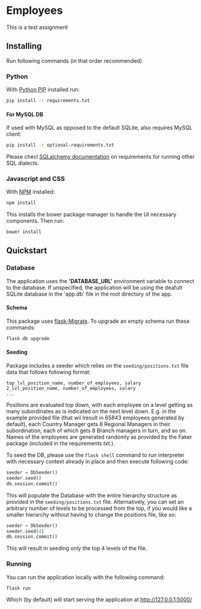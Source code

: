 # Employees
This is a test assignment

## Installing
Run following commands (in that order recommended)
### Python
With [Python PIP](https://pypi.org/project/pip/) installed run:
```bash
pip install -r requirements.txt
```
#### For MySQL DB
If used with MySQL as opposed to the default SQLite, also requires MySQL client:
```bash
pip install -r optional-requirements.txt
```
Please checl [SQLalchemy documentation](https://docs.sqlalchemy.org/en/latest/dialects/) on requirements for running other SQL dialects.

### Javascript and CSS
With [NPM](https://www.npmjs.com/get-npm) installed:
```bash
npm install
```
This installs the bower package manager to handle the UI necessary components. Then run:
```bash
bower install
```

## Quickstart
### Database
The application uses the **'DATABASE_URL'** environment variable to connect to the database. If unspecified, the application will be using the deafult SQLite database in the 'app.db' file in the root directory of the app. 

#### Schema
This package uses [flask-Migrate](https://flask-migrate.readthedocs.io/en/latest/). To upgrade an empty schema run these commands:
```bash
flask db upgrade
```

#### Seeding
Package includes a seeder which relies on the `seeding/positions.txt` file data that follows following format:
```
top_lvl_position_name, number_of_employees, salary
2_lvl_position_name, number_of_employees, salary
...
```
Posiitons are evaluated top down, with each employee on a level getting as many subordinates as is indicated on the next level down. E.g. in the example provided file (that wil lresult in 65843 employees generated by default), each Country Manager gets 8 Regional Managers in their subordination, each of which gets 8 Branch managers in turn, and so on.
Names of the employees are generated randomly as provided by the Faker package (included in the requirements.txt.).

To seed the DB, please use the `flask shell` command to run interpreter with necessary context already in place and then execute following code:
```Python
seeder = DbSeeder()
seeder.seed()
db.session.commit()
```
This will populate the Database with the entire hierarchy structure as provided in the `seeding/positions.txt` file.
Alternatively, you can set an arbitrary number of levels to be processed from the top, if you would like a smaller hierarchy without having to change the positions file, like so:
```Python
seeder = DbSeeder()
seeder.seed(4)
db.session.commit()
```
This will result in seeding only the top 4 levels of the file.

### Running
You can run the application locally with the following command:
```bash
flask run
```
Which (by default) will start serving the application at http://127.0.0.1:5000/
